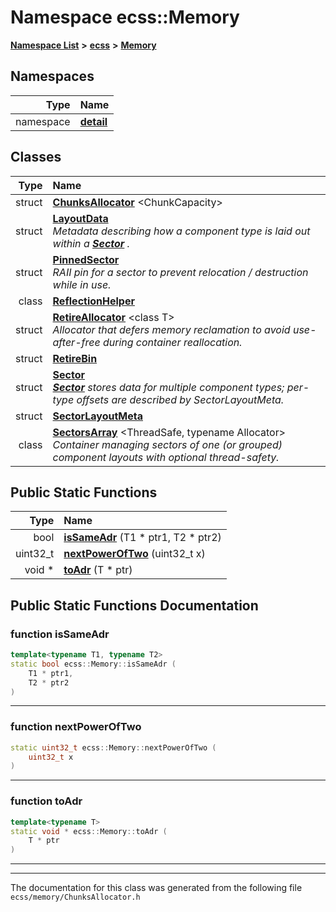 

# Namespace ecss::Memory



[**Namespace List**](namespaces.md) **>** [**ecss**](namespaceecss.md) **>** [**Memory**](namespaceecss_1_1Memory.md)


















## Namespaces

| Type | Name |
| ---: | :--- |
| namespace | [**detail**](namespaceecss_1_1Memory_1_1detail.md) <br> |


## Classes

| Type | Name |
| ---: | :--- |
| struct | [**ChunksAllocator**](structecss_1_1Memory_1_1ChunksAllocator.md) &lt;ChunkCapacity&gt;<br> |
| struct | [**LayoutData**](structecss_1_1Memory_1_1LayoutData.md) <br>_Metadata describing how a component type is laid out within a_ [_**Sector**_](structecss_1_1Memory_1_1Sector.md) _._ |
| struct | [**PinnedSector**](structecss_1_1Memory_1_1PinnedSector.md) <br>_RAII pin for a sector to prevent relocation / destruction while in use._  |
| class | [**ReflectionHelper**](classecss_1_1Memory_1_1ReflectionHelper.md) <br> |
| struct | [**RetireAllocator**](structecss_1_1Memory_1_1RetireAllocator.md) &lt;class T&gt;<br>_Allocator that defers memory reclamation to avoid use-after-free during container reallocation._  |
| struct | [**RetireBin**](structecss_1_1Memory_1_1RetireBin.md) <br> |
| struct | [**Sector**](structecss_1_1Memory_1_1Sector.md) <br>[_**Sector**_](structecss_1_1Memory_1_1Sector.md) _stores data for multiple component types; per-type offsets are described by SectorLayoutMeta._ |
| struct | [**SectorLayoutMeta**](structecss_1_1Memory_1_1SectorLayoutMeta.md) <br> |
| class | [**SectorsArray**](classecss_1_1Memory_1_1SectorsArray.md) &lt;ThreadSafe, typename Allocator&gt;<br>_Container managing sectors of one (or grouped) component layouts with optional thread-safety._  |
























## Public Static Functions

| Type | Name |
| ---: | :--- |
|  bool | [**isSameAdr**](#function-issameadr) (T1 \* ptr1, T2 \* ptr2) <br> |
|  uint32\_t | [**nextPowerOfTwo**](#function-nextpoweroftwo) (uint32\_t x) <br> |
|  void \* | [**toAdr**](#function-toadr) (T \* ptr) <br> |


























## Public Static Functions Documentation




### function isSameAdr 

```C++
template<typename T1, typename T2>
static bool ecss::Memory::isSameAdr (
    T1 * ptr1,
    T2 * ptr2
) 
```




<hr>



### function nextPowerOfTwo 

```C++
static uint32_t ecss::Memory::nextPowerOfTwo (
    uint32_t x
) 
```




<hr>



### function toAdr 

```C++
template<typename T>
static void * ecss::Memory::toAdr (
    T * ptr
) 
```




<hr>

------------------------------
The documentation for this class was generated from the following file `ecss/memory/ChunksAllocator.h`

